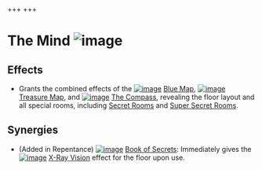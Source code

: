 +++
+++

 # The Mind ![image](/image/The_Mind.png) 

Effects
---------


* Grants the combined effects of the [![image](/image/Blue_Map.png)](/wiki/Blue_Map "Blue Map") [Blue Map](/wiki/Blue_Map "Blue Map"), [![image](/image/Treasure_Map.png)](/wiki/Treasure_Map "Treasure Map") [Treasure Map](/wiki/Treasure_Map "Treasure Map"), and [![image](/image/The_Compass.png)](/wiki/The_Compass "The Compass") [The Compass](/wiki/The_Compass "The Compass"), revealing the floor layout and all special rooms, including [Secret Rooms](/wiki/Secret_Room "Secret Room") and [Super Secret Rooms](/wiki/Super_Secret_Room "Super Secret Room").


Synergies
-----------


* (Added in Repentance) [![image](/image/Book_of_Secrets.png)](/wiki/Book_of_Secrets "Book of Secrets") [Book of Secrets](/wiki/Book_of_Secrets "Book of Secrets"): Immediately gives the [![image](/image/X-Ray_Vision.png)](/wiki/X-Ray_Vision "X-Ray Vision") [X-Ray Vision](/wiki/X-Ray_Vision "X-Ray Vision") effect for the floor upon use.


